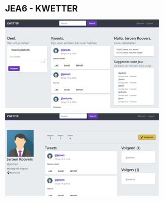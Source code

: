 # JEA6 - KWETTER

![alt text](img/Overview.png "Kwetter overview")

![alt text](img/Profile.png "Kwetter overview")

